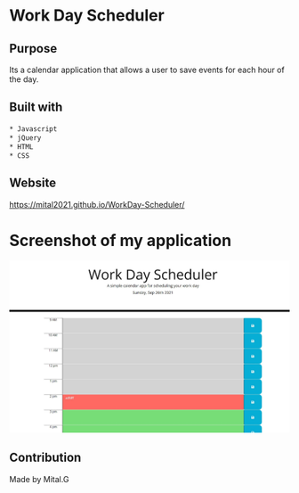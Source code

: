 # Work Day Scheduler 


## Purpose

Its a calendar application that allows a user to save events for each hour of the day.

## Built with 
    * Javascript
    * jQuery
    * HTML
    * CSS

## Website


https://mital2021.github.io/WorkDay-Scheduler/



# Screenshot of my application

![](./assets/image/image.jpg)


## Contribution
Made by Mital.G
